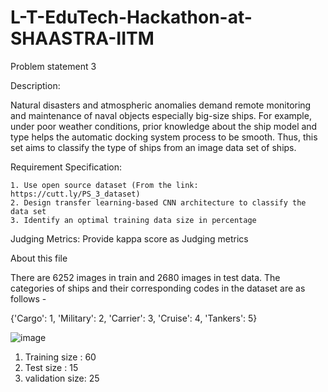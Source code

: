 # L-T-EduTech-Hackathon-at-SHAASTRA-IITM

Problem statement 3

Description: 

Natural disasters and atmospheric anomalies demand remote monitoring and maintenance of naval objects especially big-size ships. For example, under poor weather conditions, prior knowledge about the ship model and type helps the automatic docking system process to be smooth. Thus, this set aims to classify the type of ships from an image data set of ships.

Requirement Specification:

    1. Use open source dataset (From the link: https://cutt.ly/PS_3_dataset)
    2. Design transfer learning-based CNN architecture to classify the data set
    3. Identify an optimal training data size in percentage

Judging Metrics: Provide kappa score as Judging metrics


About this file

There are 6252 images in train and 2680 images in test data. The categories of ships and their corresponding codes in the dataset are as follows -

{'Cargo': 1,
'Military': 2,
'Carrier': 3,
'Cruise': 4,
'Tankers': 5}

![image](https://user-images.githubusercontent.com/79403322/212904965-a965a5e6-7c6c-41d9-92fd-327dcdf2a1c4.png)

1. Training size : 60
2. Test size : 15
3. validation size: 25

